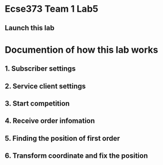 # Ecse373 Team 1 Lab5

## Launch this lab

# Documention of how this lab works

## 1. Subscriber settings

## 2. Service client settings

## 3. Start competition

## 4. Receive order infomation

## 5. Finding the position of first order

## 6. Transform coordinate and fix the position
